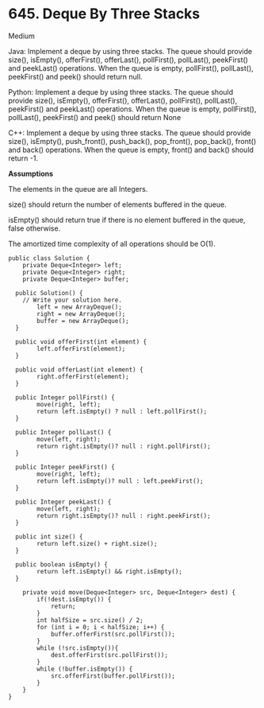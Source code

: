 # 645. Deque By Three Stacks

Medium

Java: Implement a deque by using three stacks. The queue should provide size\(\), isEmpty\(\), offerFirst\(\), offerLast\(\), pollFirst\(\), pollLast\(\), peekFirst\(\) and peekLast\(\) operations. When the queue is empty, pollFirst\(\), pollLast\(\), peekFirst\(\) and peek\(\) should return null.

 Python: Implement a deque by using three stacks. The queue should provide size\(\), isEmpty\(\), offerFirst\(\), offerLast\(\), pollFirst\(\), pollLast\(\), peekFirst\(\) and peekLast\(\) operations. When the queue is empty, pollFirst\(\), pollLast\(\), peekFirst\(\) and peek\(\) should return None

 C++: Implement a deque by using three stacks. The queue should provide size\(\), isEmpty\(\), push\_front\(\), push\_back\(\), pop\_front\(\), pop\_back\(\), front\(\) and back\(\) operations. When the queue is empty, front\(\) and back\(\) should return -1.  


**Assumptions**

The elements in the queue are all Integers.

size\(\) should return the number of elements buffered in the queue.

isEmpty\(\) should return true if there is no element buffered in the queue, false otherwise.

The amortized time complexity of all operations should be O\(1\).

```text
public class Solution {
    private Deque<Integer> left;
    private Deque<Integer> right;
    private Deque<Integer> buffer;

  public Solution() {
    // Write your solution here.
        left = new ArrayDeque();
        right = new ArrayDeque();
        buffer = new ArrayDeque();
  }
  
  public void offerFirst(int element) {
        left.offerFirst(element);    
  }
  
  public void offerLast(int element) {
        right.offerFirst(element);    
  }
  
  public Integer pollFirst() {
        move(right, left);
        return left.isEmpty() ? null : left.pollFirst();
  }
  
  public Integer pollLast() {
        move(left, right);
        return right.isEmpty()? null : right.pollFirst();
  }
  
  public Integer peekFirst() {
        move(right, left);
        return left.isEmpty()? null : left.peekFirst();
  }
  
  public Integer peekLast() {
        move(left, right);
        return right.isEmpty()? null : right.peekFirst();
  }
  
  public int size() {
        return left.size() + right.size();
  }
  
  public boolean isEmpty() {
        return left.isEmpty() && right.isEmpty();
  }

    private void move(Deque<Integer> src, Deque<Integer> dest) {
        if(!dest.isEmpty()) {
            return;
        }
        int halfSize = src.size() / 2;
        for (int i = 0; i < halfSize; i++) {
            buffer.offerFirst(src.pollFirst());
        }
        while (!src.isEmpty()){
            dest.offerFirst(src.pollFirst());
        }
        while (!buffer.isEmpty()) {
            src.offerFirst(buffer.pollFirst());
        }
    }  
}
```

